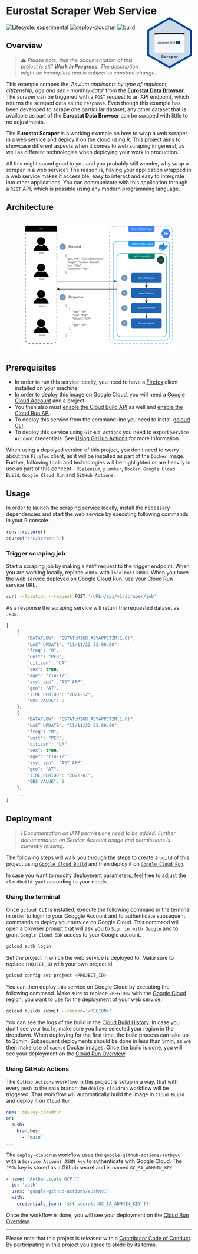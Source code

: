 
<!-- README.md is generated from README.Rmd. Please edit that file -->

# Eurostat Scraper Web Service<img src="man/figures/logo.png" align="right" height="139"/>

<!-- badges: start -->

[![Lifecycle:
experimental](https://lifecycle.r-lib.org/articles/figures/lifecycle-experimental.svg)](https://lifecycle.r-lib.org/articles/stages.html#experimental)
[![deploy-cloudrun](https://github.com/data-for-good-concepts/eurostat-scraper/actions/workflows/deploy-cloudrun.yaml/badge.svg)](https://github.com/data-for-good-concepts/eurostat-scraper/actions/workflows/deploy-cloudrun.yaml)
[![build](https://github.com/data-for-good-concepts/eurostat-scraper/actions/workflows/dry-run-docker-build.yaml/badge.svg)](https://github.com/data-for-good-concepts/eurostat-scraper/actions/workflows/dry-run-docker-build.yaml)

<!-- badges: end -->

## Overview

> ⚠️ *Please note, that the documentation of this project is still
> **Work In Progress**. The description might be incomplete and is
> subject to constant change.*

This example scrapes the *‘Asylum applicants by type of applicant,
citizenship, age and sex - monthly data’* from the [**Eurostat Data
Browser**](https://ec.europa.eu/eurostat/databrowser/view/MIGR_ASYAPPCTZM/default/table?lang=en).
The scraper can be triggered with a `POST` request to an API endpoint,
which returns the scraped data as the `response`. Even though this
example has been developed to scrape one particular dataset, any other
dataset that is available as part of the **Eurostat Data Browser** can
be scraped with little to no adjustments.

The **Eurostat Scraper** is a working example on how to wrap a web
scraper in a web service and deploy it on the cloud using R. This
project aims to showcase different aspects when it comes to web scraping
in general, as well as different technologies when deploying your work
in production.

All this might sound good to you and you probably still wonder, why wrap
a scraper in a web service? The reason is, having your application
wrapped in a web service makes it accessible, easy to interact and easy
to intergrate into other applications. You can communicate with this
application through a `REST` API, which is possible using any modern
programming language.

## Architecture

<p align="center">
<img src="man/figures/architecture.png" width="85%" alt="scraper web service architecture"/>
</p>

## Prerequisites

- In order to run this service locally, you need to have a
  [Firefox](https://www.mozilla.org/) client installed on your machine.
- In order to deploy this image on Google Cloud, you will need a [Google
  Cloud Account](https://cloud.google.com/) and a project.
- You then also must [enable the Cloud Build
  API](https://console.cloud.google.com/apis/library/cloudbuild.googleapis.com)
  as well and [enable the Cloud Run
  API](https://console.cloud.google.com/apis/library/run.googleapis.com).
- To deploy this service from the command line you need to install
  [gcloud CLI](https://cloud.google.com/sdk/docs/install).
- To deploy this service using `GitHub Actions` you need to export
  `Service  Account` credentials. See [Using GitHub
  Actions](#using-github-actions) for more information.

When using a depolyed version of this project, you don’t need to worry
about the `Firefox` client, as it will be installed as part of the
`Docker` image. Further, following tools and technologies will be
highlighted or are heavily in use as part of this concept - `RSelenium`,
`plumber`, `Docker`, `Google Cloud Build`, `Google Cloud Run` and
`GitHub Actions`.

## Usage

In order to launch the scraping service locally, install the necessary
dependencies and start the web service by executing following commands
in your R console.

``` r
renv::restore()
source('src/server.R')
```

### Trigger scraping job

Start a scraping job by making a `POST` request to the trigger endpoint.
When you are working locally, replace `<URL>` with `localhost:8080`.
When you have the web service deployed on Google Cloud Run, use your
Cloud Run service URL.

``` bash
curl --location --request POST '<URL>/api/v1/scraper/job'
```

As a response the scraping service will return the requested dataset as
`JSON`.

``` js
[
    {
        "DATAFLOW": "ESTAT:MIGR_ASYAPPCTZM(1.0)",
        "LAST UPDATE": "11/11/22 23:00:00",
        "freq": "M",
        "unit": "PER",
        "citizen": "UA",
        "sex": true,
        "age": "Y14-17",
        "asyl_app": "ASY_APP",
        "geo": "AT",
        "TIME_PERIOD": "2021-12",
        "OBS_VALUE": 0
    },
    {
        "DATAFLOW": "ESTAT:MIGR_ASYAPPCTZM(1.0)",
        "LAST UPDATE": "11/11/22 23:00:00",
        "freq": "M",
        "unit": "PER",
        "citizen": "UA",
        "sex": true,
        "age": "Y14-17",
        "asyl_app": "ASY_APP",
        "geo": "AT",
        "TIME_PERIOD": "2022-01",
        "OBS_VALUE": 0
    },
    ...
]
```

## Deployment

> ℹ️️️️️ *Documentation on IAM permissions need to be added. Further
> documentation on Service Account usage and permissions is currently
> missing.*

The following steps will walk you through the steps to create a `build`
of this project using
[`Google Cloud Build`](https://cloud.google.com/build/docs/overview#:~:text=Cloud%20Build%20is%20a%20service,Docker%20containers%20or%20Java%20archives.)
and then deploy it on
[`Google Cloud Run`](https://cloud.google.com/run/docs/overview/what-is-cloud-run).

In case you want to modify deployment parameters, feel free to adjust
the `cloudbuild.yaml` according to your needs.

### Using the terminal

Once `gcloud CLI` is installed, execute the following command in the
terminal in order to login to your Googgle Account and to authenticate
subsequent commands to deploy your service on Google Cloud. This command
will open a browser prompt that will ask you to `Sign in with Google`
and to grant `Google Cloud SDK` access to your Google account.

``` bash
gcloud auth login
```

Set the project in which the web service is deployed to. Make sure to
replace `PROJECT_ID` with your own project id.

``` bash
gcloud config set project <PROJECT_ID>
```

You can then deploy this service on Google Cloud by executing the
following command. Make sure to replace `<REGION>` with the [Google
Cloud region](https://cloud.google.com/compute/docs/regions-zones), you
want to use for the deployment of your web service.

``` bash
gcloud builds submit --region='<REGION>'
```

You can see the logs of the build in the [Cloud Build
History](https://console.cloud.google.com/cloud-build). In case you
don’t see your `build`, make sure you have selected your region in the
dropdown. When deploying for the first time, the build process can take
up-to 25min. Subsequent deployments should be done in less than 5min, as
we then make use of `cached` Docker images. Once the build is done, you
will see your deployment on the [Cloud Run
Overview](https://console.cloud.google.com/run).

### Using GitHub Actions

The `GitHub Actions` workflow in this project is setup in a way, that
with every `push` to the `main` branch the `deploy-cloudrun` workflow
will be triggered. That workflow will automatically build the image in
`Cloud Build` and deploy it on `Cloud Run`.

``` yaml
name: deploy-cloudrun
on:
  push:
    branches:
      - 'main'
...
```

The `deploy-cloudrun` workflow uses the `google-github-actions/auth@v0`
with a `Service Account JSON key` to authenticate with Google Cloud. The
`JSON` key is stored as a Github secret and is named `GC_SA_ADMNIN_KEY`.

``` yaml
- name: 'Authenticate GCP 🔐'
  id: 'auth'
  uses: 'google-github-actions/auth@v1'
  with:
    credentials_json: '${{ secrets.GC_SA_ADMNIN_KEY }}'
```

Once the workflow is done, you will see your deployment on the [Cloud
Run Overview](https://console.cloud.google.com/run).

------------------------------------------------------------------------

Please note that this project is released with a [Contributor Code of
Conduct](CODE_OF_CONDUCT.md). By participating in this project you agree
to abide by its terms.
